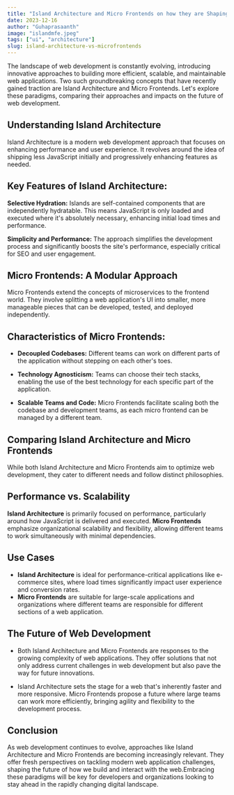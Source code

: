 ```yaml
---
title: "Island Architecture and Micro Frontends on how they are Shaping the Future of Web Development"
date: 2023-12-16
author: "Guhaprasaanth"
image: "islandmfe.jpeg"
tags: ["ui", "architecture"]
slug: island-architecture-vs-microfrontends
---
```


The landscape of web development is constantly evolving, introducing innovative approaches to building more efficient, scalable, and maintainable web applications. Two such groundbreaking concepts that have recently gained traction are Island Architecture and Micro Frontends. Let's explore these paradigms, comparing their approaches and impacts on the future of web development.

## Understanding Island Architecture
Island Architecture is a modern web development approach that focuses on enhancing performance and user experience. It revolves around the idea of shipping less JavaScript initially and progressively enhancing features as needed.

## Key Features of Island Architecture:
**Selective Hydration:** Islands are self-contained components that are independently hydratable. This means JavaScript is only loaded and executed where it's absolutely necessary, enhancing initial load times and performance.

**Simplicity and Performance:** The approach simplifies the development process and significantly boosts the site's performance, especially critical for SEO and user engagement.

## Micro Frontends: A Modular Approach
Micro Frontends extend the concepts of microservices to the frontend world. They involve splitting a web application's UI into smaller, more manageable pieces that can be developed, tested, and deployed independently.

## Characteristics of Micro Frontends:

- **Decoupled Codebases:** Different teams can work on different parts of the application without stepping on each other's toes.

- **Technology Agnosticism:** Teams can choose their tech stacks, enabling the use of the best technology for each specific part of the application.

- **Scalable Teams and Code:** Micro Frontends facilitate scaling both the codebase and development teams, as each micro frontend can be managed by a different team.

## Comparing Island Architecture and Micro Frontends
While both Island Architecture and Micro Frontends aim to optimize web development, they cater to different needs and follow distinct philosophies.

## Performance vs. Scalability
**Island Architecture** is primarily focused on performance, particularly around how JavaScript is delivered and executed.
**Micro Frontends** emphasize organizational scalability and flexibility, allowing different teams to work simultaneously with minimal dependencies.

## Use Cases
- **Island Architecture** is ideal for performance-critical applications like e-commerce sites, where load times significantly impact user experience and conversion rates.
- **Micro Frontends** are suitable for large-scale applications and organizations where different teams are responsible for different sections of a web application.

## The Future of Web Development
 - Both Island Architecture and Micro Frontends are responses to the growing complexity of web applications. They offer solutions that not only address current challenges in web development but also pave the way for future innovations.

 - Island Architecture sets the stage for a web that's inherently faster and more responsive.
Micro Frontends propose a future where large teams can work more efficiently, bringing agility and flexibility to the development process.

## Conclusion
As web development continues to evolve, approaches like Island Architecture and Micro Frontends are becoming increasingly relevant. They offer fresh perspectives on tackling modern web application challenges, shaping the future of how we build and interact with the web.Embracing these paradigms will be key for developers and organizations looking to stay ahead in the rapidly changing digital landscape.